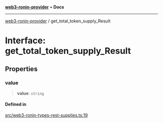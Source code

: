 [**web3-ronin-provider**](../README.md) • **Docs**

***

[web3-ronin-provider](../globals.md) / get\_total\_token\_supply\_Result

# Interface: get\_total\_token\_supply\_Result

## Properties

### value

> **value**: `string`

#### Defined in

[src/web3-ronin-types-rest-supplies.ts:19](https://github.com/chuacw/web3-ronin-provider/blob/dab3da736520006c9aeb4dab1fb5f7a56228c341/src/web3-ronin-types-rest-supplies.ts#L19)
